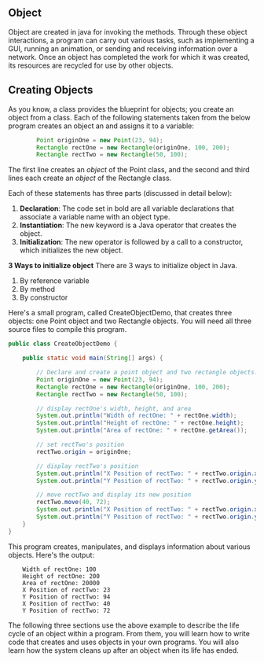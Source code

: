 ## Object

Object are created in java for invoking the methods. Through these object interactions, a program can carry out various tasks, such as implementing a GUI, running an animation, or sending and receiving information over a network. Once an object has completed the work for which it was created, its resources are recycled for use by other objects.

## Creating Objects

As you know, a class provides the blueprint for objects; you create an object from a class. Each of the following statements taken from the below program creates an object an and assigns it to a variable:

```java
        Point originOne = new Point(23, 94);
        Rectangle rectOne = new Rectangle(originOne, 100, 200);
        Rectangle rectTwo = new Rectangle(50, 100);
```

The first line creates an _object_ of the Point class, and the second and third lines each create an _object_ of the Rectangle class.

Each of these statements has three parts (discussed in detail below):

1. **Declaration**: The code set in bold are all variable declarations that associate a variable name with an object type.
2. **Instantiation**: The new keyword is a Java operator that creates the object.
3. **Initialization**: The new operator is followed by a call to a constructor, which initializes the new object.

**3 Ways to initialize object**
There are 3 ways to initialize object in Java.

1. By reference variable
2. By method
3. By constructor

Here's a small program, called CreateObjectDemo, that creates three objects: one Point object and two Rectangle objects. You will need all three source files to compile this program.

```java
public class CreateObjectDemo {

    public static void main(String[] args) {

        // Declare and create a point object and two rectangle objects.
        Point originOne = new Point(23, 94);
        Rectangle rectOne = new Rectangle(originOne, 100, 200);
        Rectangle rectTwo = new Rectangle(50, 100);

        // display rectOne's width, height, and area
        System.out.println("Width of rectOne: " + rectOne.width);
        System.out.println("Height of rectOne: " + rectOne.height);
        System.out.println("Area of rectOne: " + rectOne.getArea());

        // set rectTwo's position
        rectTwo.origin = originOne;

        // display rectTwo's position
        System.out.println("X Position of rectTwo: " + rectTwo.origin.x);
        System.out.println("Y Position of rectTwo: " + rectTwo.origin.y);

        // move rectTwo and display its new position
        rectTwo.move(40, 72);
        System.out.println("X Position of rectTwo: " + rectTwo.origin.x);
        System.out.println("Y Position of rectTwo: " + rectTwo.origin.y);
    }
}
```

This program creates, manipulates, and displays information about various objects. Here's the output:

```
    Width of rectOne: 100
    Height of rectOne: 200
    Area of rectOne: 20000
    X Position of rectTwo: 23
    Y Position of rectTwo: 94
    X Position of rectTwo: 40
    Y Position of rectTwo: 72
```

The following three sections use the above example to describe the life cycle of an object within a program. From them, you will learn how to write code that creates and uses objects in your own programs. You will also learn how the system cleans up after an object when its life has ended.
